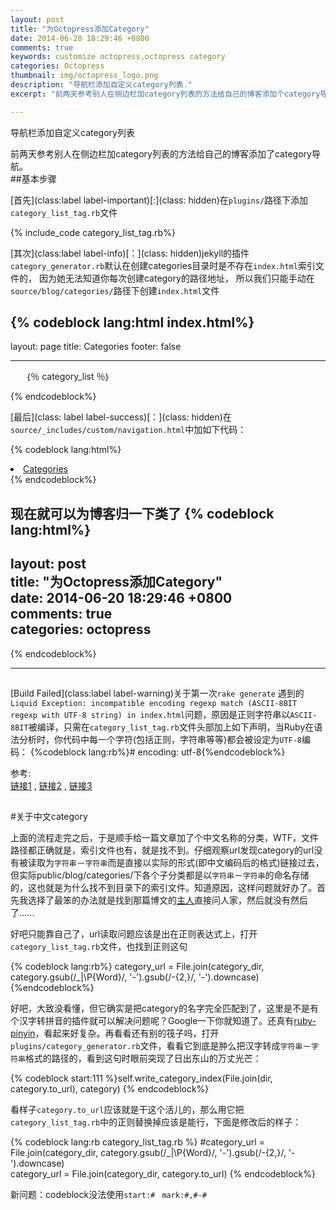 ```yaml
---
layout: post  
title: "为Octopress添加Category"  
date: 2014-06-20 18:29:46 +0800  
comments: true    
keywords: customize octopress,octopress category
categories: Octopress    
thumbnail: img/octopress_logo.png  
description: "导航栏添加自定义category列表."  
excerpt: "前两天参考别人在侧边栏加category列表的方法给自己的博客添加个category导航。基本步骤..."    

---
```


导航栏添加自定义category列表

前两天参考别人在侧边栏加category列表的方法给自己的博客添加了category导航。     
##基本步骤  

[首先](class:label label-important)[:](class: hidden)在`plugins/`路径下添加`category_list_tag.rb`文件    

{% include_code category_list_tag.rb%}      
  
[其次](class:label label-info)[：](class: hidden)jekyll的插件`category_generator.rb`默认在创建categories目录时是不存在`index.html`索引文件的， 因为她无法知道你每次创建category的路径地址， 所以我们只能手动在`source/blog/categories/`路径下创建`index.html`文件  

{% codeblock lang:html index.html%}
---
layout: page
title: Categories
footer: false  

---

<div>
   <ul id="categories">
    ｛％ category_list ％｝<!--此处是中文输入，不要直接复制-->
   </ul>
</div>
{% endcodeblock%}  
  

[最后](class: label label-success)[：](class: hidden)在`source/_includes/custom/navigation.html`中加如下代码：  
  
{% codeblock lang:html%}
<li><a href="{{ root_url }}/blog/categories">Categories</a></li>
{% endcodeblock%}      

现在就可以为博客归一下类了
{% codeblock lang:html%}
---
layout: post  
title: "为Octopress添加Category"  
date: 2014-06-20 18:29:46 +0800  
comments: true  
categories: octopress
---
{% endcodeblock%}     

---    
  
## 
[Build Failed](class:label label-warning)关于第一次`rake generate` 遇到的
`Liquid Exception: incompatible encoding regexp match (ASCII-8BIT regexp with UTF-8 string) in index.html`问题，原因是正则字符串以`ASCII-8BIT`被编译，只需在`category_list_tag.rb`文件头部加上如下声明，当Ruby在语法分析时，你代码中每一个字符(包括正则，字符串等等)都会被设定为`UTF-8`编码：
{%codeblock lang:rb%}# encoding: utf-8{%endcodeblock%}

参考:  
[链接1](http://wangzz.github.io/blog/2014/04/28/custom-your-octopress-blog/) , [链接2](http://codemacro.com/tags/octopress/) , [链接3](http://stackoverflow.com/questions/9857443/ruby-regex-error-incompatible-encoding-regexp-match-ascii-8bit-regexp-with-utf)    

##  
#关于中文category  
  
上面的流程走完之后，于是顺手给一篇文章加了个中文名称的分类，WTF，文件路径都正确就是，索引文件也有，就是找不到。仔细观察url发现category的url没有被读取为`字符串`－`字符串`而是直接以实际的形式(即中文编码后的格式)链接过去，但实际public/blog/categories/下各个子分类都是以`字符串`－`字符串`的命名存储的，这也就是为什么找不到目录下的索引文件。知道原因，这样问题就好办了。首先我选择了最笨的办法就是找到那篇博文的[主人](http://weibo.com/foogry/profile?s=6cm7D0)直接问人家，然后就没有然后了......  
  
好吧只能靠自己了，url读取问题应该是出在正则表达式上，打开`category_list_tag.rb`文件，也找到正则这句  

{% codeblock lang:rb%}
category_url = File.join(category_dir, category.gsub(/_|\P{Word}/, '-').gsub(/-{2,}/, '-').downcase)
{%endcodeblock%}    

好吧，大致没看懂，但它确实是把category的名字完全匹配到了，这里是不是有个汉字转拼音的插件就可以解决问题呢？Google一下你就知道了。还真有[ruby-pinyin](https://github.com/janx/ruby-pinyin)，看起来好复杂。再看看还有别的筏子吗，打开`plugins/category_generator.rb`文件，看看它到底是肿么把汉字转成`字符串`－`字符串`格式的路径的，看到这句时眼前突现了日出东山的万丈光芒：  

{% codeblock start:111 %}self.write_category_index(File.join(dir, category.to_url), category)
{% endcodeblock%}  

看样子`category.to_url`应该就是干这个活儿的，那么用它把`category_list_tag.rb`中的正则替换掉应该是能行，下面是修改后的样子：

{% codeblock lang:rb category_list_tag.rb %}
#category_url = File.join(category_dir, category.gsub(/_|\P{Word}/, '-').gsub(/-{2,}/, '-').downcase)  
category_url = File.join(category_dir, category.to_url)
{% endcodeblock%}
  
新问题：codeblock没法使用`start:# ` `mark:#,#-#`